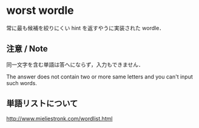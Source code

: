 # worst wordle
常に最も候補を絞りにくい hint を返すやうに実装された wordle．

## 注意 / Note
同一文字を含む単語は答へにならず，入力もできません．

The answer does not contain two or more same letters and you can't input such words.


## 単語リストについて
http://www.mieliestronk.com/wordlist.html
